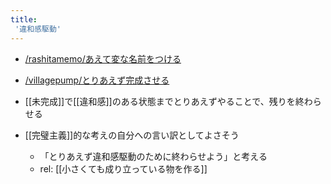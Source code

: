 ```yaml
---
title:
 '違和感駆動'
---
```


- [/rashitamemo/あえて変な名前をつける](https://scrapbox.io/rashitamemo/あえて変な名前をつける)
- [/villagepump/とりあえず完成させる](https://scrapbox.io/villagepump/とりあえず完成させる)

- [[未完成]]で[[違和感]]のある状態までとりあえずやることで、残りを終わらせる
- [[完璧主義]]的な考えの自分への言い訳としてよさそう
    - 「とりあえず違和感駆動のために終わらせよう」と考える
    - rel: [[小さくても成り立っている物を作る]]
